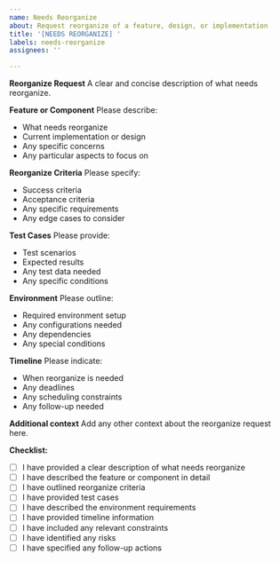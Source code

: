 ```yaml
---
name: Needs Reorganize
about: Request reorganize of a feature, design, or implementation
title: '[NEEDS REORGANIZE] '
labels: needs-reorganize
assignees: ''

---
```


**Reorganize Request**
A clear and concise description of what needs reorganize.

**Feature or Component**
Please describe:
- What needs reorganize
- Current implementation or design
- Any specific concerns
- Any particular aspects to focus on

**Reorganize Criteria**
Please specify:
- Success criteria
- Acceptance criteria
- Any specific requirements
- Any edge cases to consider

**Test Cases**
Please provide:
- Test scenarios
- Expected results
- Any test data needed
- Any specific conditions

**Environment**
Please outline:
- Required environment setup
- Any configurations needed
- Any dependencies
- Any special conditions

**Timeline**
Please indicate:
- When reorganize is needed
- Any deadlines
- Any scheduling constraints
- Any follow-up needed

**Additional context**
Add any other context about the reorganize request here.

**Checklist:**
- [ ] I have provided a clear description of what needs reorganize
- [ ] I have described the feature or component in detail
- [ ] I have outlined reorganize criteria
- [ ] I have provided test cases
- [ ] I have described the environment requirements
- [ ] I have provided timeline information
- [ ] I have included any relevant constraints
- [ ] I have identified any risks
- [ ] I have specified any follow-up actions 
